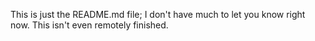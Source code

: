 This is just the README.md file; I don't have much to let you know right now.
This isn't even remotely finished.
